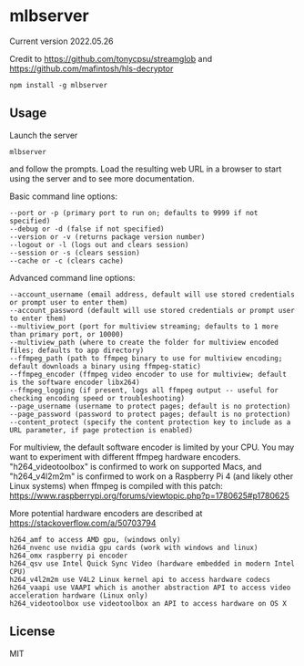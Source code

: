 # mlbserver

Current version 2022.05.26

Credit to https://github.com/tonycpsu/streamglob and https://github.com/mafintosh/hls-decryptor

```
npm install -g mlbserver
```

## Usage

Launch the server

```
mlbserver
```

and follow the prompts. Load the resulting web URL in a browser to start using the server and to see more documentation.

Basic command line options:

```
--port or -p (primary port to run on; defaults to 9999 if not specified)
--debug or -d (false if not specified)
--version or -v (returns package version number)
--logout or -l (logs out and clears session)
--session or -s (clears session)
--cache or -c (clears cache)
```

Advanced command line options:

```
--account_username (email address, default will use stored credentials or prompt user to enter them)
--account_password (default will use stored credentials or prompt user to enter them)
--multiview_port (port for multiview streaming; defaults to 1 more than primary port, or 10000)
--multiview_path (where to create the folder for multiview encoded files; defaults to app directory)
--ffmpeg_path (path to ffmpeg binary to use for multiview encoding; default downloads a binary using ffmpeg-static)
--ffmpeg_encoder (ffmpeg video encoder to use for multiview; default is the software encoder libx264)
--ffmpeg_logging (if present, logs all ffmpeg output -- useful for checking encoding speed or troubleshooting)
--page_username (username to protect pages; default is no protection)
--page_password (password to protect pages; default is no protection)
--content_protect (specify the content protection key to include as a URL parameter, if page protection is enabled)
```

For multiview, the default software encoder is limited by your CPU. You may want to experiment with different ffmpeg hardware encoders. "h264_videotoolbox" is confirmed to work on supported Macs, and "h264_v4l2m2m" is confirmed to work on a Raspberry Pi 4 (and likely other Linux systems) when ffmpeg is compiled with this patch: https://www.raspberrypi.org/forums/viewtopic.php?p=1780625#p1780625

More potential hardware encoders are described at https://stackoverflow.com/a/50703794

```
h264_amf to access AMD gpu, (windows only)
h264_nvenc use nvidia gpu cards (work with windows and linux)
h264_omx raspberry pi encoder
h264_qsv use Intel Quick Sync Video (hardware embedded in modern Intel CPU)
h264_v4l2m2m use V4L2 Linux kernel api to access hardware codecs
h264_vaapi use VAAPI which is another abstraction API to access video acceleration hardware (Linux only)
h264_videotoolbox use videotoolbox an API to access hardware on OS X
```

## License

MIT
